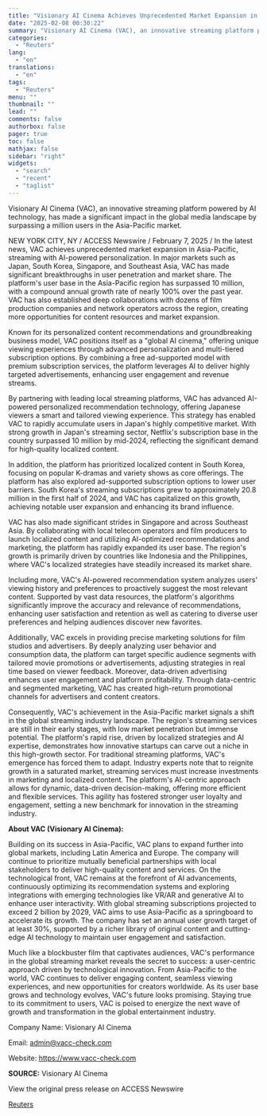 ```yaml
---
title: "Visionary AI Cinema Achieves Unprecedented Market Expansion in the Asia-Pacific, Streaming with AI-driven Personalization"
date: "2025-02-08 00:30:22"
summary: "Visionary AI Cinema (VAC), an innovative streaming platform powered by AI technology, has made a significant impact in the global media landscape by surpassing a million users in the Asia-Pacific market.NEW YORK CITY, NY / ACCESS Newswire / February 7, 2025 / In the latest news, VAC achieves unprecedented market..."
categories:
  - "Reuters"
lang:
  - "en"
translations:
  - "en"
tags:
  - "Reuters"
menu: ""
thumbnail: ""
lead: ""
comments: false
authorbox: false
pager: true
toc: false
mathjax: false
sidebar: "right"
widgets:
  - "search"
  - "recent"
  - "taglist"
---
```


Visionary AI Cinema (VAC), an innovative streaming platform powered by AI technology, has made a significant impact in the global media landscape by surpassing a million users in the Asia-Pacific market.

NEW YORK CITY, NY / ACCESS Newswire / February 7, 2025 / In the latest news, VAC achieves unprecedented market expansion in Asia-Pacific, streaming with AI-powered personalization. In major markets such as Japan, South Korea, Singapore, and Southeast Asia, VAC has made significant breakthroughs in user penetration and market share. The platform's user base in the Asia-Pacific region has surpassed 10 million, with a compound annual growth rate of nearly 100% over the past year. VAC has also established deep collaborations with dozens of film production companies and network operators across the region, creating more opportunities for content resources and market expansion.

Known for its personalized content recommendations and groundbreaking business model, VAC positions itself as a "global AI cinema," offering unique viewing experiences through advanced personalization and multi-tiered subscription options. By combining a free ad-supported model with premium subscription services, the platform leverages AI to deliver highly targeted advertisements, enhancing user engagement and revenue streams.

By partnering with leading local streaming platforms, VAC has advanced AI-powered personalized recommendation technology, offering Japanese viewers a smart and tailored viewing experience. This strategy has enabled VAC to rapidly accumulate users in Japan's highly competitive market. With strong growth in Japan's streaming sector, Netflix's subscription base in the country surpassed 10 million by mid-2024, reflecting the significant demand for high-quality localized content.

In addition, the platform has prioritized localized content in South Korea, focusing on popular K-dramas and variety shows as core offerings. The platform has also explored ad-supported subscription options to lower user barriers. South Korea's streaming subscriptions grew to approximately 20.8 million in the first half of 2024, and VAC has capitalized on this growth, achieving notable user expansion and enhancing its brand influence.

VAC has also made significant strides in Singapore and across Southeast Asia. By collaborating with local telecom operators and film producers to launch localized content and utilizing AI-optimized recommendations and marketing, the platform has rapidly expanded its user base. The region's growth is primarily driven by countries like Indonesia and the Philippines, where VAC's localized strategies have steadily increased its market share.

Including more, VAC's AI-powered recommendation system analyzes users' viewing history and preferences to proactively suggest the most relevant content. Supported by vast data resources, the platform's algorithms significantly improve the accuracy and relevance of recommendations, enhancing user satisfaction and retention as well as catering to diverse user preferences and helping audiences discover new favorites.

Additionally, VAC excels in providing precise marketing solutions for film studios and advertisers. By deeply analyzing user behavior and consumption data, the platform can target specific audience segments with tailored movie promotions or advertisements, adjusting strategies in real time based on viewer feedback. Moreover, data-driven advertising enhances user engagement and platform profitability. Through data-centric and segmented marketing, VAC has created high-return promotional channels for advertisers and content creators.

Consequently, VAC's achievement in the Asia-Pacific market signals a shift in the global streaming industry landscape. The region's streaming services are still in their early stages, with low market penetration but immense potential. The platform's rapid rise, driven by localized strategies and AI expertise, demonstrates how innovative startups can carve out a niche in this high-growth sector. For traditional streaming platforms, VAC's emergence has forced them to adapt. Industry experts note that to reignite growth in a saturated market, streaming services must increase investments in marketing and localized content. The platform's AI-centric approach allows for dynamic, data-driven decision-making, offering more efficient and flexible services. This agility has fostered stronger user loyalty and engagement, setting a new benchmark for innovation in the streaming industry.

**About VAC (Visionary AI Cinema):**

Building on its success in Asia-Pacific, VAC plans to expand further into global markets, including Latin America and Europe. The company will continue to prioritize mutually beneficial partnerships with local stakeholders to deliver high-quality content and services. On the technological front, VAC remains at the forefront of AI advancements, continuously optimizing its recommendation systems and exploring integrations with emerging technologies like VR/AR and generative AI to enhance user interactivity. With global streaming subscriptions projected to exceed 2 billion by 2029, VAC aims to use Asia-Pacific as a springboard to accelerate its growth. The company has set an annual user growth target of at least 30%, supported by a richer library of original content and cutting-edge AI technology to maintain user engagement and satisfaction.

Much like a blockbuster film that captivates audiences, VAC's performance in the global streaming market reveals the secret to success: a user-centric approach driven by technological innovation. From Asia-Pacific to the world, VAC continues to deliver engaging content, seamless viewing experiences, and new opportunities for creators worldwide. As its user base grows and technology evolves, VAC's future looks promising. Staying true to its commitment to users, VAC is poised to energize the next wave of growth and transformation in the global entertainment industry.

Company Name: Visionary AI Cinema

Email: admin@vacc-check.com

Website: https://www.vacc-check.com

**SOURCE:** Visionary AI Cinema

View the original press release on ACCESS Newswire

[Reuters](https://www.tradingview.com/news/reuters.com,2025-02-07:newsml_ACSgWbWQa:0/)
